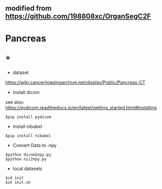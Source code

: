 ## modified from https://github.com/198808xc/OrganSegC2F


# Pancreas

##  :star:
- dataset

https://wiki.cancerimagingarchive.net/display/Public/Pancreas-CT

- Install dicom

see also: https://pydicom.readthedocs.io/en/latest/getting_started.html#installing
```
$pip install pydicom
```
- Install nibabel
```
$pip install nibabel
```

- Convert Data to .npy
```
$python dicom2npy.py
$python nii2npy.py
```

- local datasets

```
$cd init
$sh init.sh
```
